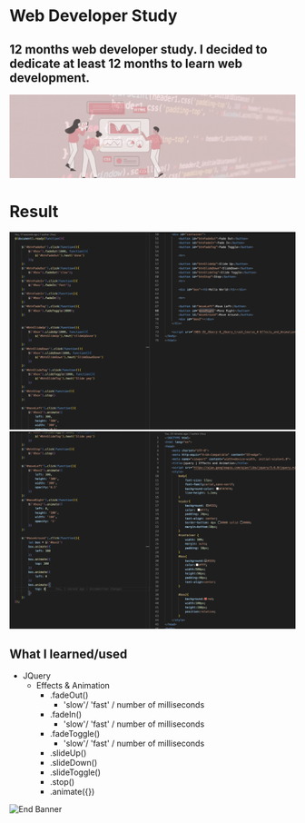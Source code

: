 # Web Developer Study
## 12 months web developer study. I decided to dedicate at least 12 months to learn web development.

![Begin Banner](/Documentation/top-1200x350.gif)
 
# Result
![Middle Banner](/WDS-39_JQuery-4_jQuery_Crash_Course_4-Effects_and_Animation/wds-39.png)
![Middle Banner](/WDS-39_JQuery-4_jQuery_Crash_Course_4-Effects_and_Animation/wds-39-2.png)
   
## What I learned/used
* JQuery
    * Effects & Animation
        * .fadeOut()
            * 'slow'/ 'fast' / number of milliseconds
        * .fadeIn()
            * 'slow'/ 'fast' / number of milliseconds
        * .fadeToggle()
            * 'slow'/ 'fast' / number of milliseconds
        * .slideUp()
        * .slideDown()
        * .slideToggle()
        * .stop()
        * .animate({})
         

   

![End Banner](/Documentation/botton-1200x350.gif)